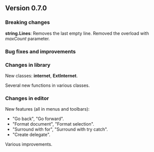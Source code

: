 ﻿## Version 0.7.0

### Breaking changes
**string.Lines**: Removes the last empty line. Removed the overload with *maxCount* parameter.


### Bug fixes and improvements



### Changes in library
New classes: **internet**, **ExtInternet**.

Several new functions in various classes.


### Changes in editor
New features (all in menus and toolbars):
- "Go back", "Go forward".
- "Format document", "Format selection".
- "Surround with for", "Surround with try catch".
- "Create delegate".

Various improvements.
